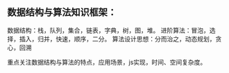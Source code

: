 ## 数据结构与算法知识框架：
数据结构：栈，队列，集合，链表，字典，树，图，堆。
进阶算法：冒泡，选择，插入，归并，快速，顺序，二分。
算法设计思想：分而治之，动态规划，贪心，回溯

重点关注数据结构与算法的特点，应用场景，js实现，时间、空间复杂度。